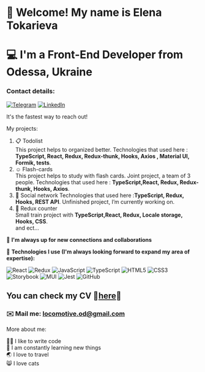 # 💃 Welcome! My name is Elena Tokarieva
# 💻 I'm a Front-End Developer from Odessa, Ukraine

### Contact details:
[![Telegram](https://img.shields.io/badge/Telegram-2CA5E0?style=for-the-badge&logo=telegram&logoColor=white)](https://t.me/Elena_prekrasnaya_od)
[![LinkedIn](https://img.shields.io/badge/linkedin-%230077B5.svg?style=for-the-badge&logo=linkedin&logoColor=white)](https://www.linkedin.com/in/elena-tokarieva)


It's the fastest way to reach out!

My projects:

1. 📋 Todolist                                                                                                                                                    
This project helps to organized better. Technologies that used here : **TypeScript, React, Redux, Redux-thunk, Hooks, Axios , Material UI, Formik, tests**.           
2. ☺️ Flash-cards                                                                                                                                                   
This project helps to study with flash cards. Joint project, a team of 3 people. Technologies that used here : **TypeScript,React, Redux, Redux-thunk, Hooks, Axios**.                                                                                                                                                                
3. 👾 Social network                                                                                                                                                                                                                                                                                                                Technologies that used here :**TypeScript, Redux, Hooks, REST API**. Unfinished project, I’m currently working on.                                                        
4. 🐑 Redux counter                                                                                                                                                                                                                                                                                                                   
Small train project with **TypeScript,React, Redux, Locale storage, Hooks, CSS**.                                                                                                                                                                                                                                                 
and ect...                                                                                                                                                                    


🎯 **I'm always up for new connections and collaborations**

🖤 **Technologies I use (I'm always looking forward to expand my area of expertise):**

![React](https://img.shields.io/badge/react-%2320232a.svg?style=for-the-badge&logo=react&logoColor=%2361DAFB)
![Redux](https://img.shields.io/badge/redux-%23593d88.svg?style=for-the-badge&logo=redux&logoColor=white)
![JavaScript](https://img.shields.io/badge/javascript-%23323330.svg?style=for-the-badge&logo=javascript&logoColor=%23F7DF1E)
![TypeScript](https://img.shields.io/badge/typescript-%23007ACC.svg?style=for-the-badge&logo=typescript&logoColor=white)
![HTML5](https://img.shields.io/badge/html5-%23E34F26.svg?style=for-the-badge&logo=html5&logoColor=white)
![CSS3](https://img.shields.io/badge/css3-%231572B6.svg?style=for-the-badge&logo=css3&logoColor=white)
![Storybook](https://img.shields.io/badge/-Storybook-FF4785?style=for-the-badge&logo=storybook&logoColor=white)
![MUI](https://img.shields.io/badge/MUI-%230081CB.svg?style=for-the-badge&logo=mui&logoColor=white)
![Jest](https://img.shields.io/badge/-jest-%23C21325?style=for-the-badge&logo=jest&logoColor=white)
![GitHub](https://img.shields.io/badge/github-%23121011.svg?style=for-the-badge&logo=github&logoColor=white)

## You can check my CV 🍒[here](https://www.linkedin.com/in/elena-tokarieva)🍒

### ✉️ Mail me: locomotive.od@gmail.com


More about me:

👩‍💻 I like to write code                                                                                                                                                    
🥅 I am constantly learning new things                                                                                                                                      
🌏 I love to travel                                                                                                                                                         
😸 I love cats 
